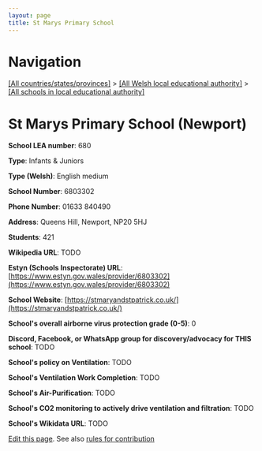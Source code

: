 ```yaml
---
layout: page
title: St Marys Primary School
---
```

# Navigation

[[All countries/states/provinces]](../../..) > [[All Welsh local educational authority]](../..) > [[All schools in local educational authority]](..)

# St Marys Primary School (Newport)

**School LEA number**: 680

**Type**: Infants & Juniors

**Type (Welsh)**: English medium

**School Number**: 6803302

**Phone Number**: 01633 840490

**Address**: Queens Hill, Newport, NP20 5HJ

**Students**: 421

**Wikipedia URL**: TODO

**Estyn (Schools Inspectorate) URL**: [https://www.estyn.gov.wales/provider/6803302](https://www.estyn.gov.wales/provider/6803302)

**School Website**: [https://stmaryandstpatrick.co.uk/](https://stmaryandstpatrick.co.uk/)

**School's overall airborne virus protection grade (0-5)**: 0

**Discord, Facebook, or WhatsApp group for discovery/advocacy for THIS school**: TODO

**School's policy on Ventilation**: TODO

**School's Ventilation Work Completion**: TODO

**School's Air-Purification**: TODO

**School's CO2 monitoring to actively drive ventilation and filtration**: TODO

**School's Wikidata URL**: TODO




[Edit this page](https://github.com/VentilationProject/Wales/edit/prif/./Newport/St_Marys_Primary_School.md). See also [rules for contribution](../../../contribution-rules/)